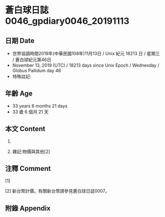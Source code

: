 # 蒼白球日誌0046_gpdiary0046_20191113 #

## 日期 Date ##

* 世界協調時間2019年(中華民國108年)11月13日 / Unix 紀元 18213 日 / 星期三 / 蒼白球紀元第46日
* November 13, 2019 (UTC) / 18213 days since Unix Epoch / Wednesday / Globus Pallidum day 46
* 特殊註記:

## 年齡 Age ##

* 33 years 6 months 21 days
* 33 歲 6 個月 21 天

## 本文 Content ##

1. 

    
2. 雜記:物價與其他[2]

    

## 注釋 Comment ##

[1] 


[2] 新台幣計價。有關新台幣請參見蒼白球日誌0007。



## 附錄 Appendix ##

